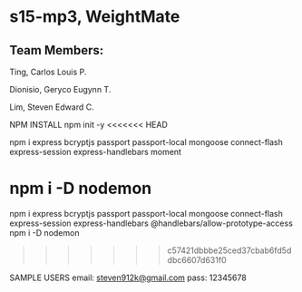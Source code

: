 # s15-mp3, WeightMate

## Team Members:

Ting, Carlos Louis P.

Dionisio, Geryco Eugynn T.

Lim, Steven Edward C.

NPM INSTALL
npm init -y
<<<<<<< HEAD

npm i express bcryptjs passport passport-local mongoose connect-flash express-session express-handlebars moment

npm i -D nodemon 
=======
npm i express bcryptjs passport passport-local mongoose connect-flash express-session express-handlebars @handlebars/allow-prototype-access
npm i -D nodemon
>>>>>>> c57421dbbbe25ced37cbab6fd5ddbc6607d631f0

SAMPLE USERS
email: steven912k@gmail.com
pass: 12345678

